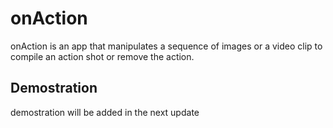 # onAction
onAction is an app that manipulates a sequence of images or a video clip to compile an action shot or remove the action. 

## Demostration
demostration will be added in the next update
